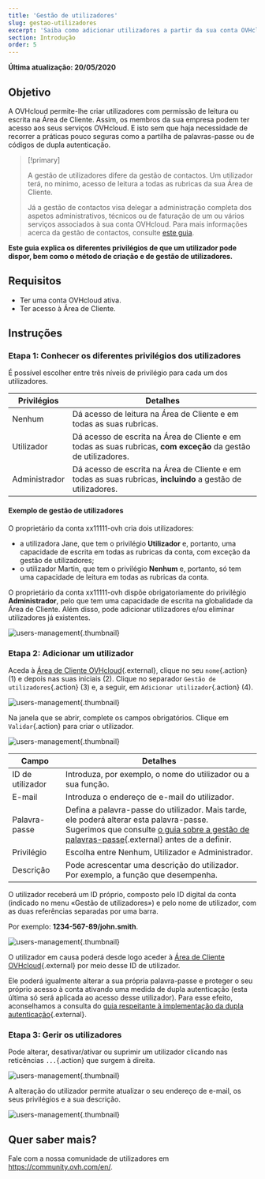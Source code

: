 ```yaml
---
title: 'Gestão de utilizadores'
slug: gestao-utilizadores
excerpt: 'Saiba como adicionar utilizadores a partir da sua conta OVHcloud'
section: Introdução
order: 5
---
```


**Última atualização: 20/05/2020**

## Objetivo

A OVHcloud permite-lhe criar utilizadores com permissão de leitura ou escrita na Área de Cliente. Assim, os membros da sua empresa podem ter acesso aos seus serviços OVHcloud. E isto sem que haja necessidade de recorrer a práticas pouco seguras como a partilha de palavras-passe ou de códigos de dupla autenticação.

> [!primary]
>
> A gestão de utilizadores difere da gestão de contactos. Um utilizador terá, no mínimo, acesso de leitura a todas as rubricas da sua Área de Cliente.
>
> Já a gestão de contactos visa delegar a administração completa dos aspetos administrativos, técnicos ou de faturação de um ou vários serviços associados à sua conta OVHcloud. Para mais informações acerca da gestão de contactos, consulte [este guia](../gestao_dos_contactos/).
>

**Este guia explica os diferentes privilégios de que um utilizador pode dispor, bem como o método de criação e de gestão de utilizadores.**

## Requisitos

- Ter uma conta OVHcloud ativa.
- Ter acesso à Área de Cliente.

## Instruções

### Etapa 1: Conhecer os diferentes privilégios dos utilizadores

É possível escolher entre três níveis de privilégio para cada um dos utilizadores.

| Privilégios | Detalhes |
|----------------|----------------------------------------------------------------------------------------------------------------------|
| Nenhum | Dá acesso de leitura na Área de Cliente e em todas as suas rubricas. |
| Utilizador | Dá acesso de escrita na Área de Cliente e em todas as suas rubricas, **com exceção** da gestão de utilizadores. |
| Administrador | Dá acesso de escrita na Área de Cliente e em todas as suas rubricas, **incluindo** a gestão de utilizadores. |

#### Exemplo de gestão de utilizadores

O proprietário da conta xx11111-ovh cria dois utilizadores:

- a utilizadora Jane, que tem o privilégio **Utilizador** e, portanto, uma capacidade de escrita em todas as rubricas da conta, com exceção da gestão de utilizadores;
- o utilizador Martin, que tem o privilégio **Nenhum** e, portanto, só tem uma capacidade de leitura em todas as rubricas da conta.

O proprietário da conta xx11111-ovh dispõe obrigatoriamente do privilégio **Administrador**, pelo que tem uma capacidade de escrita na globalidade da Área de Cliente. Além disso, pode adicionar utilizadores e/ou eliminar utilizadores já existentes.

![users-management](images/umv4.png){.thumbnail}

### Etapa 2: Adicionar um utilizador

Aceda à [Área de Cliente OVHcloud](https://www.ovh.com/auth/?action=gotomanager&from=https://www.ovh.pt/&ovhSubsidiary=pt){.external}, clique no seu `nome`{.action} (1) e depois nas suas iniciais  (2).
Clique no separador `Gestão de utilizadores`{.action} (3) e, a seguir, em `Adicionar utilizador`{.action} (4).

![users-management](images/hubusers.png){.thumbnail}

Na janela que se abrir, complete os campos obrigatórios. Clique em `Validar`{.action} para criar o utilizador.

![users-management](images/usersmanagement2.png){.thumbnail}

| Campo | Detalhes |
|--------------|----------------------------------------------------------------------------------------------------------------------------------------------------------------------------------------------------------------------------------------------------------------------------------------------------------|
| ID de utilizador | Introduza, por exemplo, o nome do utilizador ou a sua função. |
| E-mail | Introduza o endereço de e-mail do utilizador. |
| Palavra-passe | Defina a palavra-passe do utilizador. Mais tarde, ele poderá alterar esta palavra-passe. <br>Sugerimos que consulte [o guia sobre a gestão de palavras-passe](../gerir-a-palavra-passe/){.external} antes de a definir. |
| Privilégio | Escolha entre Nenhum, Utilizador e Administrador. |
| Descrição | Pode acrescentar uma descrição do utilizador. Por exemplo, a função que desempenha. |

O utilizador receberá um ID próprio, composto pelo ID digital da conta (indicado no menu «Gestão de utilizadores») e pelo nome de utilizador, com as duas referências separadas por uma barra.

Por exemplo: **1234-567-89/john.smith**.

![users-management](images/usersmanagement3.png){.thumbnail}

O utilizador em causa poderá desde logo aceder à [Área de Cliente OVHcloud](https://www.ovh.com/auth/?action=gotomanager&from=https://www.ovh.pt/&ovhSubsidiary=pt){.external} por meio desse ID de utilizador. 

Ele poderá igualmente alterar a sua própria palavra-passe e proteger o seu próprio acesso à conta ativando uma medida de dupla autenticação (esta última só será aplicada ao acesso desse utilizador). Para esse efeito, aconselhamos a consulta do [guia respeitante à implementação da dupla autenticação](../proteger-a-sua-conta-com-uma-2FA/){.external}.

### Etapa 3: Gerir os utilizadores

Pode alterar, desativar/ativar ou suprimir um utilizador clicando nas reticências `...`{.action} que surgem à direita.

![users-management](images/usersmanagement4.png){.thumbnail}

A alteração do utilizador permite atualizar o seu endereço de e-mail, os seus privilégios e a sua descrição.

![users-management](images/usersmanagement6.png){.thumbnail}

## Quer saber mais?

Fale com a nossa comunidade de utilizadores em <https://community.ovh.com/en/>.